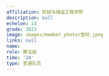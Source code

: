 ```yaml
---
affiliation: 机械与储运工程学院
description: null
echelon: 23
grade: 2023
image: images/member_photo/曾轲.jpeg
links: null
name: 
role: 算法组
time: '24'
type: 普通队员
---
```

